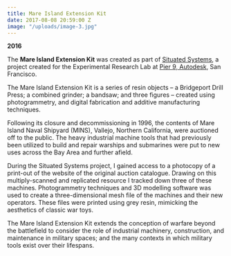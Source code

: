```yaml
---
title: Mare Island Extension Kit
date: 2017-08-08 20:59:00 Z
image: "/uploads/image-3.jpg"
---
```


**2016**

The **Mare Island Extension Kit** was created as part of [Situated Systems](http://georginavoss.com/projects/situated-systems/), a project created for the Experimental Research Lab at [Pier 9, Autodesk](https://www.autodesk.com/pier-9), San Francisco.

The Mare Island Extension Kit is a series of resin objects – a Bridgeport Drill Press; a combined grinder; a bandsaw; and three figures – created using photogrammetry, and digital fabrication and additive manufacturing techniques.

Following its closure and decommissioning in 1996, the contents of Mare Island Naval Shipyard (MINS), Vallejo, Northern California, were auctioned off to the public. The heavy industrial machine tools that had previously been utilized to build and repair warships and submarines were put to new uses across the Bay Area and further afield.

During the Situated Systems project, I gained access to a photocopy of a print-out of the website of the original auction catalogue. Drawing on this multiply-scanned and replicated resource I tracked down three of these machines. Photogrammetry techniques and 3D modelling software was used to create a three-dimensional mesh file of the machines and their new operators. These files were printed using grey resin, mimicking the aesthetics of classic war toys.

The Mare Island Extension Kit extends the conception of warfare beyond the battlefield to consider the role of industrial machinery, construction, and maintenance in military spaces; and the many contexts in which military tools exist over their lifespans.